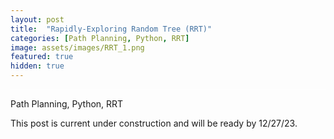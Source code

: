 ```yaml
---
layout: post
title:  "Rapidly-Exploring Random Tree (RRT)"
categories: [Path Planning, Python, RRT]
image: assets/images/RRT_1.png
featured: true
hidden: true
---
```


<div style="background-color: white; height: 1px;"></div>

Path Planning, Python, RRT


This post is current under construction and will be ready by 12/27/23.

